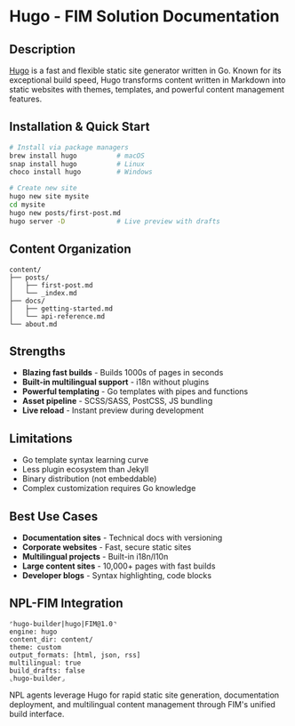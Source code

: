 # Hugo - FIM Solution Documentation

## Description
[Hugo](https://gohugo.io) is a fast and flexible static site generator written in Go. Known for its exceptional build speed, Hugo transforms content written in Markdown into static websites with themes, templates, and powerful content management features.

## Installation & Quick Start
```bash
# Install via package managers
brew install hugo          # macOS
snap install hugo          # Linux
choco install hugo         # Windows

# Create new site
hugo new site mysite
cd mysite
hugo new posts/first-post.md
hugo server -D             # Live preview with drafts
```

## Content Organization
```
content/
├── posts/
│   ├── first-post.md
│   └── _index.md
├── docs/
│   ├── getting-started.md
│   └── api-reference.md
└── about.md
```

## Strengths
- **Blazing fast builds** - Builds 1000s of pages in seconds
- **Built-in multilingual support** - i18n without plugins
- **Powerful templating** - Go templates with pipes and functions
- **Asset pipeline** - SCSS/SASS, PostCSS, JS bundling
- **Live reload** - Instant preview during development

## Limitations
- Go template syntax learning curve
- Less plugin ecosystem than Jekyll
- Binary distribution (not embeddable)
- Complex customization requires Go knowledge

## Best Use Cases
- **Documentation sites** - Technical docs with versioning
- **Corporate websites** - Fast, secure static sites
- **Multilingual projects** - Built-in i18n/l10n
- **Large content sites** - 10,000+ pages with fast builds
- **Developer blogs** - Syntax highlighting, code blocks

## NPL-FIM Integration
```npl
⌜hugo-builder|hugo|FIM@1.0⌝
engine: hugo
content_dir: content/
theme: custom
output_formats: [html, json, rss]
multilingual: true
build_drafts: false
⌞hugo-builder⌟
```

NPL agents leverage Hugo for rapid static site generation, documentation deployment, and multilingual content management through FIM's unified build interface.